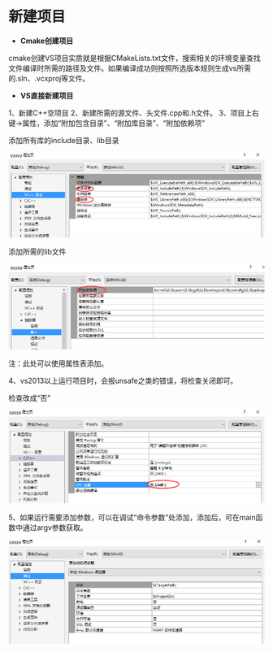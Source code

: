 # 新建项目

* **Cmake创建项目**

cmake创建VS项目实质就是根据CMakeLists.txt文件，搜索相关的环境变量查找文件编译时所需的路径及文件。如果编译成功则按照所选版本规则生成vs所需的.sln、.vcxproj等文件。

* **VS直接新建项目**

1、新建C++空项目
2、新建所需的源文件、头文件.cpp和.h文件。
3、项目上右键->属性，添加“附加包含目录”、“附加库目录”、“附加依赖项”

添加所有库的include目录、lib目录

![](./images/vs_1.png)

添加所需的lib文件

![](./images/vs_2.png)

注：此处可以使用属性表添加。

4、vs2013以上运行项目时，会报unsafe之类的错误，将检查关闭即可。

检查改成“否”

![](./images/vs_3.png)

5、如果运行需要添加参数，可以在调试“命令参数”处添加，添加后，可在main函数中通过argv参数获取。

![](./images/vs_4.png)